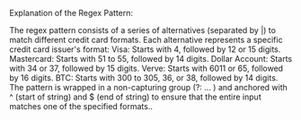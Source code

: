 Explanation of the Regex Pattern:

The regex pattern consists of a series of alternatives (separated by |) to match different credit card formats.
Each alternative represents a specific credit card issuer's format:
Visa: Starts with 4, followed by 12 or 15 digits.
Mastercard: Starts with 51 to 55, followed by 14 digits.
Dollar Account: Starts with 34 or 37, followed by 15 digits.
Verve: Starts with 6011 or 65, followed by 16 digits.
BTC: Starts with 300 to 305, 36, or 38, followed by 14 digits.
The pattern is wrapped in a non-capturing group (?: ... ) and anchored with ^ (start of string) and $ (end of string) to ensure that the entire input matches one of the specified formats..